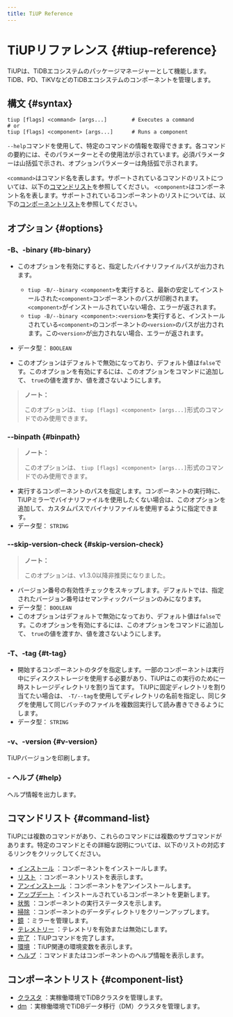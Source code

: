 ```yaml
---
title: TiUP Reference
---
```


# TiUPリファレンス {#tiup-reference}

TiUPは、TiDBエコシステムのパッケージマネージャーとして機能します。 TiDB、PD、TiKVなどのTiDBエコシステムのコンポーネントを管理します。

## 構文 {#syntax}

```shell
tiup [flags] <command> [args...]        # Executes a command
# or
tiup [flags] <component> [args...]      # Runs a component
```

`--help`コマンドを使用して、特定のコマンドの情報を取得できます。各コマンドの要約には、そのパラメーターとその使用法が示されています。必須パラメーターは山括弧で示され、オプションパラメーターは角括弧で示されます。

`<command>`はコマンド名を表します。サポートされているコマンドのリストについては、以下の[コマンドリスト](#command-list)を参照してください。 `<component>`はコンポーネント名を表します。サポートされているコンポーネントのリストについては、以下の[コンポーネントリスト](#component-list)を参照してください。

## オプション {#options}

### -B、-binary {#b-binary}

-   このオプションを有効にすると、指定したバイナリファイルパスが出力されます。

    -   `tiup -B/--binary <component>`を実行すると、最新の安定してインストールされた`<component>`コンポーネントのパスが印刷されます。 `<component>`がインストールされていない場合、エラーが返されます。
    -   `tiup -B/--binary <component>:<version>`を実行すると、インストールされている`<component>`のコンポーネントの`<version>`のパスが出力されます。この`<version>`が出力されない場合、エラーが返されます。

-   データ型： `BOOLEAN`

-   このオプションはデフォルトで無効になっており、デフォルト値は`false`です。このオプションを有効にするには、このオプションをコマンドに追加して、 `true`の値を渡すか、値を渡さないようにします。

> **ノート：**
>
> このオプションは、 `tiup [flags] <component> [args...]`形式のコマンドでのみ使用できます。

### --binpath {#binpath}

> **ノート：**
>
> このオプションは、 `tiup [flags] <component> [args...]`形式のコマンドでのみ使用できます。

-   実行するコンポーネントのパスを指定します。コンポーネントの実行時に、TiUPミラーでバイナリファイルを使用したくない場合は、このオプションを追加して、カスタムパスでバイナリファイルを使用するように指定できます。
-   データ型： `STRING`

### --skip-version-check {#skip-version-check}

> **ノート：**
>
> このオプションは、v1.3.0以降非推奨になりました。

-   バージョン番号の有効性チェックをスキップします。デフォルトでは、指定されたバージョン番号はセマンティックバージョンのみになります。
-   データ型： `BOOLEAN`
-   このオプションはデフォルトで無効になっており、デフォルト値は`false`です。このオプションを有効にするには、このオプションをコマンドに追加して、 `true`の値を渡すか、値を渡さないようにします。

### -T、-tag {#t-tag}

-   開始するコンポーネントのタグを指定します。一部のコンポーネントは実行中にディスクストレージを使用する必要があり、TiUPはこの実行のために一時ストレージディレクトリを割り当てます。 TiUPに固定ディレクトリを割り当てたい場合は、 `-T/--tag`を使用してディレクトリの名前を指定し、同じタグを使用して同じバッチのファイルを複数回実行して読み書きできるようにします。
-   データ型： `STRING`

### -v、-version {#v-version}

TiUPバージョンを印刷します。

### - ヘルプ {#help}

ヘルプ情報を出力します。

## コマンドリスト {#command-list}

TiUPには複数のコマンドがあり、これらのコマンドには複数のサブコマンドがあります。特定のコマンドとその詳細な説明については、以下のリストの対応するリンクをクリックしてください。

-   [インストール](/tiup/tiup-command-install.md) ：コンポーネントをインストールします。
-   [リスト](/tiup/tiup-command-list.md) ：コンポーネントリストを表示します。
-   [アンインストール](/tiup/tiup-command-uninstall.md) ：コンポーネントをアンインストールします。
-   [アップデート](/tiup/tiup-command-update.md) ：インストールされているコンポーネントを更新します。
-   [状態](/tiup/tiup-command-status.md) ：コンポーネントの実行ステータスを示します。
-   [掃除](/tiup/tiup-command-clean.md) ：コンポーネントのデータディレクトリをクリーンアップします。
-   [鏡](/tiup/tiup-command-mirror.md) ：ミラーを管理します。
-   [テレメトリー](/tiup/tiup-command-telemetry.md) ：テレメトリを有効または無効にします。
-   [完了](/tiup/tiup-command-completion.md) ：TiUPコマンドを完了します。
-   [環境](/tiup/tiup-command-env.md) ：TiUP関連の環境変数を表示します。
-   [ヘルプ](/tiup/tiup-command-help.md) ：コマンドまたはコンポーネントのヘルプ情報を表示します。

## コンポーネントリスト {#component-list}

-   [クラスタ](/tiup/tiup-component-cluster.md) ：実稼働環境でTiDBクラスタを管理します。
-   [dm](/tiup/tiup-component-dm.md) ：実稼働環境でTiDBデータ移行（DM）クラスタを管理します。
